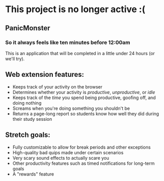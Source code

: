 # This project is no longer active :(

## PanicMonster
### So it always feels like ten minutes before 12:00am

This is an application that will be completed in a little under 24 hours (or we'll try).

## Web extension features:

* Keeps track of your activity on the browser
* Determines whether your activity is *productive*, *unproductive*, or *idle*
* Keeps track of the *time* you spend being productive, goofing off, and doing nothing
* Screams when you're doing something you shouldn't be
* Returns a page-long report so students know how well they did during their study session

## Stretch goals:

* Fully customizable to allow for break periods and other exceptions
* High-quality bad quips made under certain scenarios
* Very scary sound effects to actually scare you
* Other productivity features such as timed notifications for long-term goals
* A "rewards" feature
